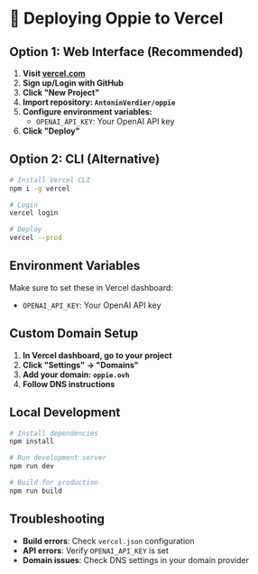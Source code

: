 # 🚀 Deploying Oppie to Vercel

## Option 1: Web Interface (Recommended)

1. **Visit [vercel.com](https://vercel.com)**
2. **Sign up/Login with GitHub**
3. **Click "New Project"**
4. **Import repository: `AntoninVerdier/oppie`**
5. **Configure environment variables:**
   - `OPENAI_API_KEY`: Your OpenAI API key
6. **Click "Deploy"**

## Option 2: CLI (Alternative)

```bash
# Install Vercel CLI
npm i -g vercel

# Login
vercel login

# Deploy
vercel --prod
```

## Environment Variables

Make sure to set these in Vercel dashboard:
- `OPENAI_API_KEY`: Your OpenAI API key

## Custom Domain Setup

1. **In Vercel dashboard, go to your project**
2. **Click "Settings" → "Domains"**
3. **Add your domain: `oppie.ovh`**
4. **Follow DNS instructions**

## Local Development

```bash
# Install dependencies
npm install

# Run development server
npm run dev

# Build for production
npm run build
```

## Troubleshooting

- **Build errors**: Check `vercel.json` configuration
- **API errors**: Verify `OPENAI_API_KEY` is set
- **Domain issues**: Check DNS settings in your domain provider
